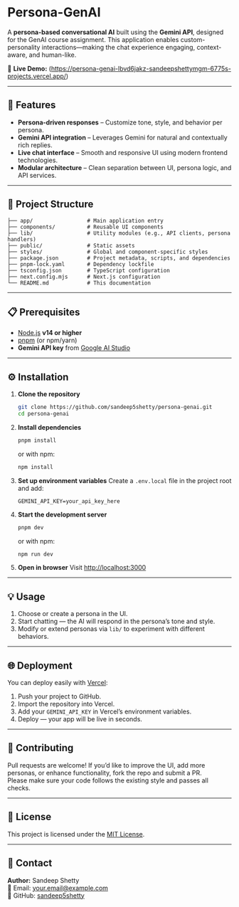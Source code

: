 # Persona-GenAI

A **persona-based conversational AI** built using the **Gemini API**, designed for the GenAI course assignment. This application enables custom-personality interactions—making the chat experience engaging, context-aware, and human-like.

🔗 **Live Demo:** (https://persona-genai-lbvd6jakz-sandeepshettymgm-6775s-projects.vercel.app/)

---

## 🚀 Features

- **Persona-driven responses** – Customize tone, style, and behavior per persona.
- **Gemini API integration** – Leverages Gemini for natural and contextually rich replies.
- **Live chat interface** – Smooth and responsive UI using modern frontend technologies.
- **Modular architecture** – Clean separation between UI, persona logic, and API services.

---

## 📂 Project Structure

```
├── app/                 # Main application entry
├── components/          # Reusable UI components
├── lib/                 # Utility modules (e.g., API clients, persona handlers)
├── public/              # Static assets
├── styles/              # Global and component-specific styles
├── package.json         # Project metadata, scripts, and dependencies
├── pnpm-lock.yaml       # Dependency lockfile
├── tsconfig.json        # TypeScript configuration
├── next.config.mjs      # Next.js configuration
└── README.md            # This documentation
```

---

## 📋 Prerequisites

- [Node.js](https://nodejs.org/) **v14 or higher**
- [pnpm](https://pnpm.io/) (or npm/yarn)
- **Gemini API key** from [Google AI Studio](https://makersuite.google.com/)

---

## ⚙️ Installation

1. **Clone the repository**
   ```bash
   git clone https://github.com/sandeep5shetty/persona-genai.git
   cd persona-genai
   ```

2. **Install dependencies**
   ```bash
   pnpm install
   ```
   or with npm:
   ```bash
   npm install
   ```

3. **Set up environment variables**
   Create a `.env.local` file in the project root and add:
   ```env
   GEMINI_API_KEY=your_api_key_here
   ```

4. **Start the development server**
   ```bash
   pnpm dev
   ```
   or with npm:
   ```bash
   npm run dev
   ```

5. **Open in browser**
   Visit [http://localhost:3000](http://localhost:3000)

---

## 💡 Usage

1. Choose or create a persona in the UI.
2. Start chatting — the AI will respond in the persona’s tone and style.
3. Modify or extend personas via `lib/` to experiment with different behaviors.

---

## 🌐 Deployment

You can deploy easily with [Vercel](https://vercel.com/):

1. Push your project to GitHub.
2. Import the repository into Vercel.
3. Add your `GEMINI_API_KEY` in Vercel’s environment variables.
4. Deploy — your app will be live in seconds.

---

## 🤝 Contributing

Pull requests are welcome! If you’d like to improve the UI, add more personas, or enhance functionality, fork the repo and submit a PR.  
Please make sure your code follows the existing style and passes all checks.

---

## 📜 License

This project is licensed under the [MIT License](LICENSE).

---

## 📧 Contact

**Author:** Sandeep Shetty  
📩 Email: your.email@example.com  
🔗 GitHub: [sandeep5shetty](https://github.com/sandeep5shetty)

